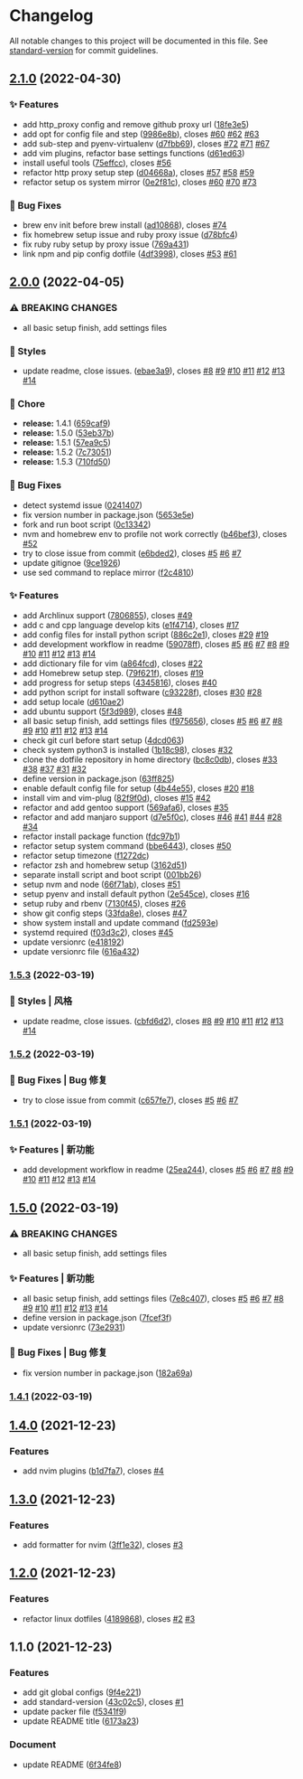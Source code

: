 # Changelog

All notable changes to this project will be documented in this file. See [standard-version](https://github.com/conventional-changelog/standard-version) for commit guidelines.

## [2.1.0](https://github.com/wancocoding/dotfiles/compare/v2.0.0...v2.1.0) (2022-04-30)


### ✨ Features

* add http_proxy config and remove github proxy url ([18fe3e5](https://github.com/wancocoding/dotfiles/commit/18fe3e5df2f4bde742d052643b6789f0d2a334c4))
* add opt for config file and step ([9986e8b](https://github.com/wancocoding/dotfiles/commit/9986e8b20a8d9926295a02ab05edf231a936b8b4)), closes [#60](https://github.com/wancocoding/dotfiles/issues/60) [#62](https://github.com/wancocoding/dotfiles/issues/62) [#63](https://github.com/wancocoding/dotfiles/issues/63)
* add sub-step and pyenv-virtualenv ([d7fbb69](https://github.com/wancocoding/dotfiles/commit/d7fbb69606352182d170d82ae316295d3ccc2086)), closes [#72](https://github.com/wancocoding/dotfiles/issues/72) [#71](https://github.com/wancocoding/dotfiles/issues/71) [#67](https://github.com/wancocoding/dotfiles/issues/67)
* add vim plugins, refactor base settings functions ([d61ed63](https://github.com/wancocoding/dotfiles/commit/d61ed63bd57a643e65fc939e440425b1dd9d43be))
* install useful tools ([75effcc](https://github.com/wancocoding/dotfiles/commit/75effccf7e1de75e336faa9eb7b68223b9d5d329)), closes [#56](https://github.com/wancocoding/dotfiles/issues/56)
* refactor http proxy setup step ([d04668a](https://github.com/wancocoding/dotfiles/commit/d04668ac156faf43d47f17f73b00cd690ec6a85f)), closes [#57](https://github.com/wancocoding/dotfiles/issues/57) [#58](https://github.com/wancocoding/dotfiles/issues/58) [#59](https://github.com/wancocoding/dotfiles/issues/59)
* refactor setup os system mirror ([0e2f81c](https://github.com/wancocoding/dotfiles/commit/0e2f81c7830a638b5c0c5698da6b34f817e7065b)), closes [#60](https://github.com/wancocoding/dotfiles/issues/60) [#70](https://github.com/wancocoding/dotfiles/issues/70) [#73](https://github.com/wancocoding/dotfiles/issues/73)


### 🐛 Bug Fixes

* brew env init before brew install ([ad10868](https://github.com/wancocoding/dotfiles/commit/ad1086803e45f741e9df88b4fb36c4413afbc37e)), closes [#74](https://github.com/wancocoding/dotfiles/issues/74)
* fix homebrew setup issue and ruby proxy issue ([d78bfc4](https://github.com/wancocoding/dotfiles/commit/d78bfc4cacbcaa6e3ce2be0d57950af57f20576f))
* fix ruby ruby setup by proxy issue ([769a431](https://github.com/wancocoding/dotfiles/commit/769a431255d978980c4c2d94925341fa5477be18))
* link npm and pip config dotfile ([4df3998](https://github.com/wancocoding/dotfiles/commit/4df3998b92d62fa1faf55896db2b1bece6b0be62)), closes [#53](https://github.com/wancocoding/dotfiles/issues/53) [#61](https://github.com/wancocoding/dotfiles/issues/61)

## [2.0.0](https://github.com/wancocoding/dotfiles/compare/v1.4.0...v2.0.0) (2022-04-05)


### ⚠ BREAKING CHANGES

* all basic setup finish, add settings files

### 💄 Styles

* update readme, close issues. ([ebae3a9](https://github.com/wancocoding/dotfiles/commit/ebae3a9fba57a370e8b914c1975b93e8aac29b68)), closes [#8](https://github.com/wancocoding/dotfiles/issues/8) [#9](https://github.com/wancocoding/dotfiles/issues/9) [#10](https://github.com/wancocoding/dotfiles/issues/10) [#11](https://github.com/wancocoding/dotfiles/issues/11) [#12](https://github.com/wancocoding/dotfiles/issues/12) [#13](https://github.com/wancocoding/dotfiles/issues/13) [#14](https://github.com/wancocoding/dotfiles/issues/14)


### 🚀 Chore

* **release:** 1.4.1 ([659caf9](https://github.com/wancocoding/dotfiles/commit/659caf99b4586f129311c12d0ab35d49284ab9a0))
* **release:** 1.5.0 ([53eb37b](https://github.com/wancocoding/dotfiles/commit/53eb37bbbf89bd4940e272706aa626e509988958))
* **release:** 1.5.1 ([57ea9c5](https://github.com/wancocoding/dotfiles/commit/57ea9c5a14b8530dac3f6b94c8349a558fd1690f))
* **release:** 1.5.2 ([7c73051](https://github.com/wancocoding/dotfiles/commit/7c730519be95dfddb55c4124db39288f733d3c3b))
* **release:** 1.5.3 ([710fd50](https://github.com/wancocoding/dotfiles/commit/710fd509f6b8312ed97b92d576cbbc9cdee3f934))


### 🐛 Bug Fixes

* detect systemd issue ([0241407](https://github.com/wancocoding/dotfiles/commit/024140704e3b5d4e1edea4f4b8bc1c6a52e5eac3))
* fix version number in package.json ([5653e5e](https://github.com/wancocoding/dotfiles/commit/5653e5ed37cc59b724de62f7f6a55d41ac83881a))
* fork and run boot script ([0c13342](https://github.com/wancocoding/dotfiles/commit/0c13342e95402c198279dce1ece4fff7a09ff69b))
* nvm and homebrew env to profile not work correctly ([b46bef3](https://github.com/wancocoding/dotfiles/commit/b46bef3f34f6575f90337868ec27ee73b1c18884)), closes [#52](https://github.com/wancocoding/dotfiles/issues/52)
* try to close issue from commit ([e6bded2](https://github.com/wancocoding/dotfiles/commit/e6bded2feba292d5b7f59a35a50d66dca356bdb2)), closes [#5](https://github.com/wancocoding/dotfiles/issues/5) [#6](https://github.com/wancocoding/dotfiles/issues/6) [#7](https://github.com/wancocoding/dotfiles/issues/7)
* update gitignoe ([9ce1926](https://github.com/wancocoding/dotfiles/commit/9ce192654a5b5877ff32aaf0df7f030272e6dbce))
* use sed command to replace mirror ([f2c4810](https://github.com/wancocoding/dotfiles/commit/f2c48105854dc89b026d1d6e95f1469358a0c5d1))


### ✨ Features

* add Archlinux support ([7806855](https://github.com/wancocoding/dotfiles/commit/78068556a7d0de23cc76cbe148eb803c39a2a6a6)), closes [#49](https://github.com/wancocoding/dotfiles/issues/49)
* add c and cpp language develop kits ([e1f4714](https://github.com/wancocoding/dotfiles/commit/e1f47149b4afe6a4993b6d12f97782e71cad0589)), closes [#17](https://github.com/wancocoding/dotfiles/issues/17)
* add config files for install python script ([886c2e1](https://github.com/wancocoding/dotfiles/commit/886c2e1236bd0713807a6f474cd2615da4fc5708)), closes [#29](https://github.com/wancocoding/dotfiles/issues/29) [#19](https://github.com/wancocoding/dotfiles/issues/19)
* add development workflow in readme ([59078ff](https://github.com/wancocoding/dotfiles/commit/59078ff2c70e64e4953914cced4698f179bc41d6)), closes [#5](https://github.com/wancocoding/dotfiles/issues/5) [#6](https://github.com/wancocoding/dotfiles/issues/6) [#7](https://github.com/wancocoding/dotfiles/issues/7) [#8](https://github.com/wancocoding/dotfiles/issues/8) [#9](https://github.com/wancocoding/dotfiles/issues/9) [#10](https://github.com/wancocoding/dotfiles/issues/10) [#11](https://github.com/wancocoding/dotfiles/issues/11) [#12](https://github.com/wancocoding/dotfiles/issues/12) [#13](https://github.com/wancocoding/dotfiles/issues/13) [#14](https://github.com/wancocoding/dotfiles/issues/14)
* add dictionary file for vim ([a864fcd](https://github.com/wancocoding/dotfiles/commit/a864fcd46369cff07be2bff5d1250e792bd16065)), closes [#22](https://github.com/wancocoding/dotfiles/issues/22)
* add Homebrew setup step. ([79f621f](https://github.com/wancocoding/dotfiles/commit/79f621f4f877d721d6e5f8f56b8eed576952e371)), closes [#19](https://github.com/wancocoding/dotfiles/issues/19)
* add progress for setup steps ([4345816](https://github.com/wancocoding/dotfiles/commit/43458166128fc4cd84ad56fd41de6f36a4d278da)), closes [#40](https://github.com/wancocoding/dotfiles/issues/40)
* add python script for install software ([c93228f](https://github.com/wancocoding/dotfiles/commit/c93228f1f3d31c67aa075621ad76893fd632b79d)), closes [#30](https://github.com/wancocoding/dotfiles/issues/30) [#28](https://github.com/wancocoding/dotfiles/issues/28)
* add setup locale ([d610ae2](https://github.com/wancocoding/dotfiles/commit/d610ae282f8b2b76e7a5ed525bab254231d2c63e))
* add ubuntu support ([5f3d989](https://github.com/wancocoding/dotfiles/commit/5f3d989d83541646ff01f7b973115fa9aef4f08b)), closes [#48](https://github.com/wancocoding/dotfiles/issues/48)
* all basic setup finish, add settings files ([f975656](https://github.com/wancocoding/dotfiles/commit/f9756560c1572e0ccb4ebdf39a708cfc4c8535ca)), closes [#5](https://github.com/wancocoding/dotfiles/issues/5) [#6](https://github.com/wancocoding/dotfiles/issues/6) [#7](https://github.com/wancocoding/dotfiles/issues/7) [#8](https://github.com/wancocoding/dotfiles/issues/8) [#9](https://github.com/wancocoding/dotfiles/issues/9) [#10](https://github.com/wancocoding/dotfiles/issues/10) [#11](https://github.com/wancocoding/dotfiles/issues/11) [#12](https://github.com/wancocoding/dotfiles/issues/12) [#13](https://github.com/wancocoding/dotfiles/issues/13) [#14](https://github.com/wancocoding/dotfiles/issues/14)
* check git curl before start setup ([4dcd063](https://github.com/wancocoding/dotfiles/commit/4dcd063ddb99c7953819e505c6a12b5de7fd0186))
* check system python3 is installed ([1b18c98](https://github.com/wancocoding/dotfiles/commit/1b18c98148334ccabadbdb3e67544a211e53ea38)), closes [#32](https://github.com/wancocoding/dotfiles/issues/32)
* clone the dotfile repository in home directory ([bc8c0db](https://github.com/wancocoding/dotfiles/commit/bc8c0db49021949ddb709b24322785c1c3a93637)), closes [#33](https://github.com/wancocoding/dotfiles/issues/33) [#38](https://github.com/wancocoding/dotfiles/issues/38) [#37](https://github.com/wancocoding/dotfiles/issues/37) [#31](https://github.com/wancocoding/dotfiles/issues/31) [#32](https://github.com/wancocoding/dotfiles/issues/32)
* define version in package.json ([63ff825](https://github.com/wancocoding/dotfiles/commit/63ff8258728a02eff75aa58e98c6d1253c3e422d))
* enable default config file for setup ([4b44e55](https://github.com/wancocoding/dotfiles/commit/4b44e553e51afc05e1385fa06073550aac1556c1)), closes [#20](https://github.com/wancocoding/dotfiles/issues/20) [#18](https://github.com/wancocoding/dotfiles/issues/18)
* install vim and vim-plug ([82f9f0d](https://github.com/wancocoding/dotfiles/commit/82f9f0d2217378ae8afe3b22cc8de796bdb7ce30)), closes [#15](https://github.com/wancocoding/dotfiles/issues/15) [#42](https://github.com/wancocoding/dotfiles/issues/42)
* refactor and add gentoo support ([569afa6](https://github.com/wancocoding/dotfiles/commit/569afa6c17f2c60b52ee88b49c5ecb7dde9469f0)), closes [#35](https://github.com/wancocoding/dotfiles/issues/35)
* refactor and add manjaro support ([d7e5f0c](https://github.com/wancocoding/dotfiles/commit/d7e5f0ccf5812f1451fba0092e697704d58ed0af)), closes [#46](https://github.com/wancocoding/dotfiles/issues/46) [#41](https://github.com/wancocoding/dotfiles/issues/41) [#44](https://github.com/wancocoding/dotfiles/issues/44) [#28](https://github.com/wancocoding/dotfiles/issues/28) [#34](https://github.com/wancocoding/dotfiles/issues/34)
* refactor install package function ([fdc97b1](https://github.com/wancocoding/dotfiles/commit/fdc97b1c95c9619abcbd527c6af4debf78d2ec38))
* refactor setup system command ([bbe6443](https://github.com/wancocoding/dotfiles/commit/bbe6443c22083dfc539899dea0175b3d793f0ca1)), closes [#50](https://github.com/wancocoding/dotfiles/issues/50)
* refactor setup timezone ([f1272dc](https://github.com/wancocoding/dotfiles/commit/f1272dcdc48fd4bf58d2d2812cfe73243f90fd3f))
* refactor zsh and homebrew setup ([3162d51](https://github.com/wancocoding/dotfiles/commit/3162d519e6e723356725c0dc4021a9e134c891bd))
* separate install script and boot script ([001bb26](https://github.com/wancocoding/dotfiles/commit/001bb2668267d70bb9719454979d6dbaa9eddfb6))
* setup nvm and node ([66f71ab](https://github.com/wancocoding/dotfiles/commit/66f71abe54fb4d68143c48c30714a44beb24225a)), closes [#51](https://github.com/wancocoding/dotfiles/issues/51)
* setup pyenv and install default python ([2e545ce](https://github.com/wancocoding/dotfiles/commit/2e545ce894ea0cc9475aebb730d7edb9bd5d8cad)), closes [#16](https://github.com/wancocoding/dotfiles/issues/16)
* setup ruby and rbenv ([7130f45](https://github.com/wancocoding/dotfiles/commit/7130f4541827061faecac9b9f2486e839b638e6a)), closes [#26](https://github.com/wancocoding/dotfiles/issues/26)
* show git config steps ([33fda8e](https://github.com/wancocoding/dotfiles/commit/33fda8e9dcfffd071c5fc6379e329a2edddfb900)), closes [#47](https://github.com/wancocoding/dotfiles/issues/47)
* show system install and update command ([fd2593e](https://github.com/wancocoding/dotfiles/commit/fd2593e0d17554298ad9a715542b3c42934dccd7))
* systemd required ([f03d3c2](https://github.com/wancocoding/dotfiles/commit/f03d3c2b9996512a1cd590c8a9e307ed98887fd5)), closes [#45](https://github.com/wancocoding/dotfiles/issues/45)
* update versionrc ([e418192](https://github.com/wancocoding/dotfiles/commit/e41819297c5b92c78ededab92928d3b0b02a6b19))
* update versionrc file ([616a432](https://github.com/wancocoding/dotfiles/commit/616a432615a469ca013bcac3b685772918aca87a))

### [1.5.3](https://github.com/wancocoding/dotfiles/compare/v1.5.2...v1.5.3) (2022-03-19)


### 💄 Styles | 风格

* update readme, close issues. ([cbfd6d2](https://github.com/wancocoding/dotfiles/commit/cbfd6d25a45ddaae0708d71aab69e3c11b436002)), closes [#8](https://github.com/wancocoding/dotfiles/issues/8) [#9](https://github.com/wancocoding/dotfiles/issues/9) [#10](https://github.com/wancocoding/dotfiles/issues/10) [#11](https://github.com/wancocoding/dotfiles/issues/11) [#12](https://github.com/wancocoding/dotfiles/issues/12) [#13](https://github.com/wancocoding/dotfiles/issues/13) [#14](https://github.com/wancocoding/dotfiles/issues/14)

### [1.5.2](https://github.com/wancocoding/dotfiles/compare/v1.5.1...v1.5.2) (2022-03-19)


### 🐛 Bug Fixes | Bug 修复

* try to close issue from commit ([c657fe7](https://github.com/wancocoding/dotfiles/commit/c657fe756c26447428d287b2f361370b14b5758a)), closes [#5](https://github.com/wancocoding/dotfiles/issues/5) [#6](https://github.com/wancocoding/dotfiles/issues/6) [#7](https://github.com/wancocoding/dotfiles/issues/7)

### [1.5.1](https://github.com/wancocoding/dotfiles/compare/v1.5.0...v1.5.1) (2022-03-19)


### ✨ Features | 新功能

* add development workflow in readme ([25ea244](https://github.com/wancocoding/dotfiles/commit/25ea24423490bc81d878844bceb6924c7e499bd5)), closes [#5](https://github.com/wancocoding/dotfiles/issues/5) [#6](https://github.com/wancocoding/dotfiles/issues/6) [#7](https://github.com/wancocoding/dotfiles/issues/7) [#8](https://github.com/wancocoding/dotfiles/issues/8) [#9](https://github.com/wancocoding/dotfiles/issues/9) [#10](https://github.com/wancocoding/dotfiles/issues/10) [#11](https://github.com/wancocoding/dotfiles/issues/11) [#12](https://github.com/wancocoding/dotfiles/issues/12) [#13](https://github.com/wancocoding/dotfiles/issues/13) [#14](https://github.com/wancocoding/dotfiles/issues/14)

## [1.5.0](https://github.com/wancocoding/dotfiles/compare/v1.4.1...v1.5.0) (2022-03-19)


### ⚠ BREAKING CHANGES

* all basic setup finish, add settings files

### ✨ Features | 新功能

* all basic setup finish, add settings files ([7e8c407](https://github.com/wancocoding/dotfiles/commit/7e8c407ed38b6fda158aebc8b34d9a84dedf9bdd)), closes [#5](https://github.com/wancocoding/dotfiles/issues/5) [#6](https://github.com/wancocoding/dotfiles/issues/6) [#7](https://github.com/wancocoding/dotfiles/issues/7) [#8](https://github.com/wancocoding/dotfiles/issues/8) [#9](https://github.com/wancocoding/dotfiles/issues/9) [#10](https://github.com/wancocoding/dotfiles/issues/10) [#11](https://github.com/wancocoding/dotfiles/issues/11) [#12](https://github.com/wancocoding/dotfiles/issues/12) [#13](https://github.com/wancocoding/dotfiles/issues/13) [#14](https://github.com/wancocoding/dotfiles/issues/14)
* define version in package.json ([7fcef3f](https://github.com/wancocoding/dotfiles/commit/7fcef3f85a5e09eca63c43e5d4dfa689a98c3a11))
* update versionrc ([73e2931](https://github.com/wancocoding/dotfiles/commit/73e2931051fecd09f5c9eb300143f7780f749289))


### 🐛 Bug Fixes | Bug 修复

* fix version number in package.json ([182a69a](https://github.com/wancocoding/dotfiles/commit/182a69a9f7dcf591f76ea6d88d3d71b80c923d21))

### [1.4.1](https://gitee.com/rainytooo/dotfiles/compare/v1.4.0...v1.4.1) (2022-03-19)

## [1.4.0](https://github.com/wancocoding/dotfiles/compare/v1.3.0...v1.4.0) (2021-12-23)


### Features

* add nvim plugins ([b1d7fa7](https://github.com/wancocoding/dotfiles/commit/b1d7fa7c273cdc2310f14f62dd7a5cd9561c2703)), closes [#4](https://github.com/wancocoding/dotfiles/issues/4)

## [1.3.0](https://github.com/wancocoding/dotfiles/compare/v1.2.0...v1.3.0) (2021-12-23)


### Features

* add formatter for nvim ([3ff1e32](https://github.com/wancocoding/dotfiles/commit/3ff1e324ac6ee2750550b07ae9a3310f19befc30)), closes [#3](https://github.com/wancocoding/dotfiles/issues/3)

## [1.2.0](https://github.com/wancocoding/dotfiles/compare/v1.1.0...v1.2.0) (2021-12-23)


### Features

* refactor linux dotfiles ([4189868](https://github.com/wancocoding/dotfiles/commit/41898685067b2401ac0f8d86340f869cdd1546c3)), closes [#2](https://github.com/wancocoding/dotfiles/issues/2) [#3](https://github.com/wancocoding/dotfiles/issues/3)

## 1.1.0 (2021-12-23)


### Features

* add git global configs ([9f4e221](https://github.com/wancocoding/dotfiles/commit/9f4e221f341d8c252b2f494de331b930badde0dd))
* add standard-version ([43c02c5](https://github.com/wancocoding/dotfiles/commit/43c02c58eb03784d5c27e30ec5070098650efe04)), closes [#1](https://github.com/wancocoding/dotfiles/issues/1)
* update packer file ([f5341f9](https://github.com/wancocoding/dotfiles/commit/f5341f93c930969def3370f202874f492afff1cf))
* update README title ([6173a23](https://github.com/wancocoding/dotfiles/commit/6173a237976e3f0e76065614e91170c9f7f686fd))


### Document

* update README ([6f34fe8](https://github.com/wancocoding/dotfiles/commit/6f34fe82b57a5b3f71060c410dbf4174a3b8bd82))

